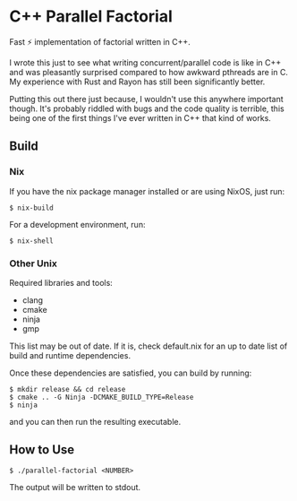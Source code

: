 # C++ Parallel Factorial

Fast ⚡ implementation of factorial written in C++.

I wrote this just to see what writing concurrent/parallel code is like in C++
and was pleasantly surprised compared to how awkward pthreads are in C. My
experience with Rust and Rayon has still been significantly better.

Putting this out there just because, I wouldn't use this anywhere important
though. It's probably riddled with bugs and the code quality is terrible, this
being one of the first things I've ever written in C++ that kind of works.

## Build

### Nix

If you have the nix package manager installed or are using NixOS, just run:

```shell
$ nix-build
```

For a development environment, run:

```shell
$ nix-shell
```

### Other Unix

Required libraries and tools:

- clang
- cmake
- ninja
- gmp

This list may be out of date. If it is, check default.nix for an up to date
list of build and runtime dependencies.

Once these dependencies are satisfied, you can build by running:

```
$ mkdir release && cd release
$ cmake .. -G Ninja -DCMAKE_BUILD_TYPE=Release
$ ninja
```

and you can then run the resulting executable.

## How to Use

```shell
$ ./parallel-factorial <NUMBER>
```

The output will be written to stdout.

